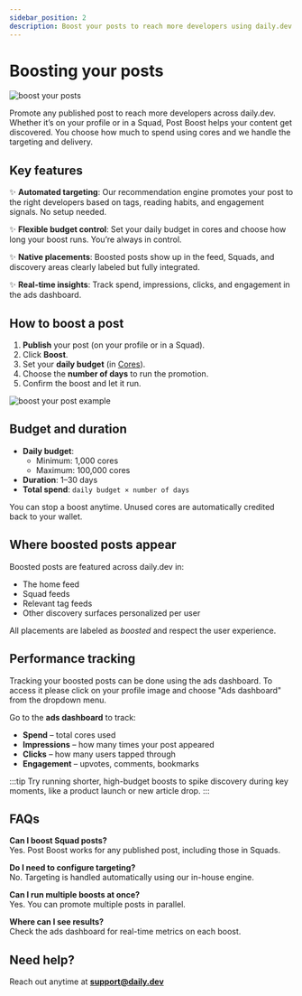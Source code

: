 ```yaml
---
sidebar_position: 2
description: Boost your posts to reach more developers using daily.dev's in-app promotion tool.
---
```


# Boosting your posts

![boost your posts](https://daily-now-res.cloudinary.com/image/upload/v1752671864/docs/boost_post.png)

Promote any published post to reach more developers across daily.dev. Whether it’s on your profile or in a Squad, Post Boost helps your content get discovered. You choose how much to spend using cores and we handle the targeting and delivery.

## Key features

✨ **Automated targeting**: Our recommendation engine promotes your post to the right developers based on tags, reading habits, and engagement signals. No setup needed.

✨ **Flexible budget control**: Set your daily budget in cores and choose how long your boost runs. You’re always in control.

✨ **Native placements**: Boosted posts show up in the feed, Squads, and discovery areas clearly labeled but fully integrated.

✨ **Real-time insights**: Track spend, impressions, clicks, and engagement in the ads dashboard.

## How to boost a post

1. **Publish** your post (on your profile or in a Squad).
2. Click **Boost**.
3. Set your **daily budget** (in [Cores](monetization/cores.md)).
4. Choose the **number of days** to run the promotion.
5. Confirm the boost and let it run.

![boost your post example](https://daily-now-res.cloudinary.com/image/upload/v1752671850/docs/Screenshot_2025-07-16_at_16.14.47.png)

## Budget and duration

- **Daily budget**:  
  - Minimum: 1,000 cores  
  - Maximum: 100,000 cores  
- **Duration**: 1–30 days  
- **Total spend**: `daily budget × number of days`

You can stop a boost anytime. Unused cores are automatically credited back to your wallet.

## Where boosted posts appear

Boosted posts are featured across daily.dev in:

- The home feed  
- Squad feeds  
- Relevant tag feeds  
- Other discovery surfaces personalized per user

All placements are labeled as *boosted* and respect the user experience.

## Performance tracking

Tracking your boosted posts can be done using the ads dashboard. To access it please click on your profile image and choose "Ads dashboard" from the dropdown menu.

Go to the **ads dashboard** to track:

- **Spend** – total cores used  
- **Impressions** – how many times your post appeared  
- **Clicks** – how many users tapped through  
- **Engagement** – upvotes, comments, bookmarks

:::tip
Try running shorter, high-budget boosts to spike discovery during key moments, like a product launch or new article drop.
:::

## FAQs

**Can I boost Squad posts?**  
Yes. Post Boost works for any published post, including those in Squads.

**Do I need to configure targeting?**  
No. Targeting is handled automatically using our in-house engine.

**Can I run multiple boosts at once?**  
Yes. You can promote multiple posts in parallel.

**Where can I see results?**  
Check the ads dashboard for real-time metrics on each boost.

## Need help?

Reach out anytime at **support@daily.dev**